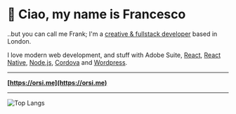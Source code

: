 # 👋 Ciao, my name is Francesco

..but you can call me Frank; I'm a [creative & fullstack developer](https://orsi.me) based in London.

I love modern web development, and stuff with Adobe Suite, [React](https://github.com/facebook/react), [React Native](https://reactnative.dev/), [Node.js](https://nodejs.org/en/), [Cordova](https://cordova.apache.org/) and [Wordpress](https://wordpress.org/plugins/).

---

**[https://orsi.me](https://orsi.me)**

---

![Top Langs](https://github-readme-stats.vercel.app/api/top-langs/?username=orsifrancesco&theme=nord)

<!--
**orsifrancesco/orsifrancesco** is a ✨ _special_ ✨ repository because its `README.md` (this file) appears on your GitHub profile.

Here are some ideas to get you started:

- 🔭 I’m currently working on ...
- 🌱 I’m currently learning ...
- 👯 I’m looking to collaborate on ...
- 🤔 I’m looking for help with ...
- 💬 Ask me about ...
- 📫 How to reach me: ...
- 😄 Pronouns: ...
- ⚡ Fun fact: ...
-->
